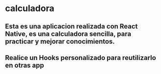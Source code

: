 # calculadora

## Esta es una aplicacion realizada con React Native, es una calculadora sencilla, para practicar y mejorar conocimientos.

## Realice un Hooks personalizado para reutilizarlo en otras app 
